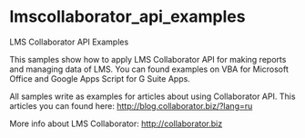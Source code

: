 # lmscollaborator_api_examples
LMS Collaborator API Examples

This samples show how to apply LMS Collaborator API for making reports and managing data of LMS.
You can found examples on VBA for Microsoft Office and Google Apps Script for G Suite Apps.

All samples write as examples for articles about using Collaborator API. 
This articles you can found here: http://blog.collaborator.biz/?lang=ru

More info about LMS Collaborator: http://collaborator.biz   
